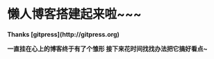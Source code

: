 懒人博客搭建起来啦~~~
===================

<h4>Thanks [gitpress](http://gitpress.org)


一直挂在心上的博客终于有了个雏形
接下来花时间找找办法把它搞好看点~


